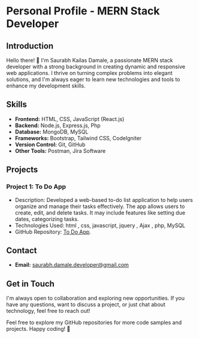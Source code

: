 # Personal Profile - MERN Stack Developer

## Introduction
Hello there! 👋 I'm Saurabh Kailas Damale, a passionate MERN stack developer with a strong background in creating dynamic and responsive web applications. I thrive on turning complex problems into elegant solutions, and I'm always eager to learn new technologies and tools to enhance my development skills.

## Skills
- **Frontend:** HTML, CSS, JavaScript (React.js)
- **Backend:** Node.js, Express.js, Php
- **Database:** MongoDB, MySQL
- **Frameworks:** Bootstrap, Tailwind CSS, CodeIgniter
- **Version Control:** Git, GitHub
- **Other Tools:** Postman, Jira Software

## Projects
### Project 1: To Do App
- Description: Developed a web-based to-do list application to help users organize and manage their tasks effectively. The app allows users to create, edit, and delete tasks. It may include features like setting due dates, categorizing tasks. 
- Technologies Used: html , css, javascript, jquery , Ajax , php, MySQL
- GitHub Repository: [To Do App](https://github.com/HackRoot1/to_do_webapp).

## Contact
- **Email:** saurabh.damale.developer@gmail.com

## Get in Touch
I'm always open to collaboration and exploring new opportunities. If you have any questions, want to discuss a project, or just chat about technology, feel free to reach out!

Feel free to explore my GitHub repositories for more code samples and projects. Happy coding! 🚀
